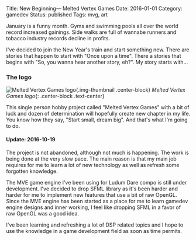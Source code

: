 Title: New Beginning­— Melted Vertex Games
Date: 2016-01-01
Category: gamedev
Status: published
Tags: mvg, art

January is a funny month. Gyms and swimming pools all over the world record 
increased gainings. Side walks are full of wannabe runners and tobacco 
industry records decline in profits.

I've decided to join the New Year's train and start something new. There are 
stories that happen to start with "Once upon a time". There a stories that 
begins with "So, you wanna hear another story, eh?". My story starts with...

<!-- PELICAN_END_SUMMARY -->

### The logo

![Melted Vertex Games logo]({filename}/images/0009-logo.png){.img-thumbnail .center-block}
*Melted Vertex Games logo*{: .center-block .text-center}

This single person hobby project called "Melted Vertex Games" with a
bit of luck and dozen of determination will hopefully create new chapter 
in my life. You know how they say, "Start small, dream big". And that's 
what I'm going to do.

#### Update: 2016-10-19

The project is not abandoned, although not much is happening. The work is 
being done at the very slow pace. The main reason is that my main job requires
for me to learn a lot of new technology as well as refresh some forgotten knowledge.

The MVE game engine I've been using for Ludum Dare compo is still under development.
I've decided to drop SFML library as it's been harder and harder for me to implement
new features that use a bit of raw OpenGL. Since the MVE engine has been started as 
a place for me to learn gamedev engine designs and inner working, I feel like dropping 
SFML in a favor of raw OpenGL was a good idea.

I've been learning and refreshing a lot of DSP related topics and I hope to use
the knowledge in a game development field as soon as time permits.

